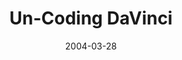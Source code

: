---
layout: music 
title: "Un-Coding DaVinci"
series: "The New New Thing"
date: 2004-03-28 
description: "We’re drowning in Spirituality. It seems to be everywhere. You can’t walk 5 feet at Joseph Beth, or turn on the TV or go to a movie without bumping into someone’s new and improved take on the meaning of life. But at the core is any of it really new or imp"
audio: "http://www.crossroads.net/audio/2004/2004_04_The_New_New_Thing/TNNT_02_03-28-04_Un-Coding_DaVinci.mp3"
audio-duration: "39:50"
src: "http://www.crossroads.net/players/media/mediumHz/bigscreen.newnew.jpg"
---